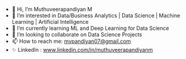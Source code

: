 - 👋 Hi, I’m Muthuveerapandiyan M
- 👀 I’m interested in Data/Business Analytics | Data Science | Machine Learning | Artificial Intelligence
- 🌱 I’m currently learning ML and Deep Learning for Data  Science
- 💞️ I’m looking to collaborate on Data Science Projects
- 📫 How to reach me: mvpandiyan07@gmail.com
- ✨ LinkedIn : www.linkedin.com/in/muthuveerapandiyanm



<!---
MuthuveerapandiyanM/MuthuveerapandiyanM is a ✨ special ✨ repository because its `README.md` (this file) appears on your GitHub profile.
You can click the Preview link to take a look at your changes.
--->
